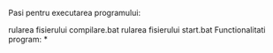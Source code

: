 Pasi pentru executarea programului:

rularea fisierului compilare.bat
rularea fisierului start.bat
Functionalitati program: *
